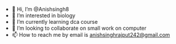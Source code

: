 - 👋 Hi, I’m @Anishsingh8
- 👀 I’m interested in biology
- 🌱 I’m currently learning dca course
- 💞️ I’m looking to collaborate on small work on computer
- 📫 How to reach me by email is anishsinghrajput242@gmail.com

<!---
Anishsingh8/Anishsingh8 is a ✨ special ✨ repository because its `README.md` (this file) appears on your GitHub profile.
You can click the Preview link to take a look at your changes.
--->
